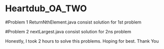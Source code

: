 # Heartdub_OA_TWO

#Problem 1
ReturnNthElement.java consist solution for 1st problem

#Problem 2
nextLargest.java consist solution for 2ns problem

Honestly, I took 2 hours to solve this problems. Hoping for best. Thank You
